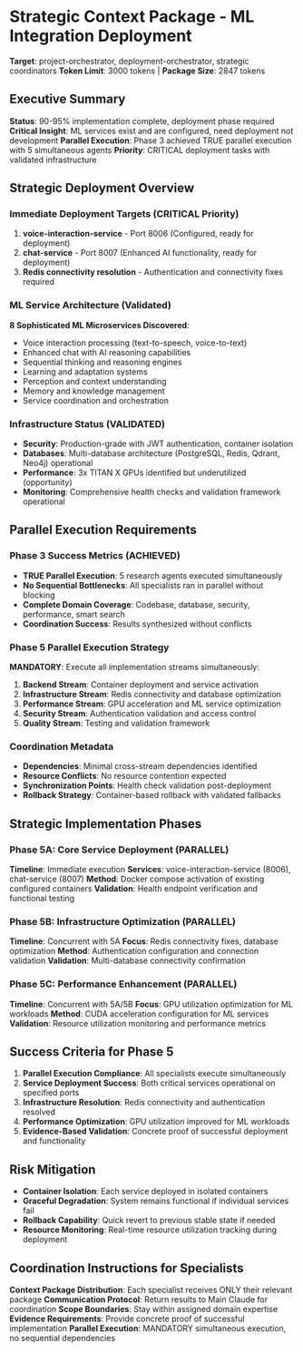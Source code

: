 # Strategic Context Package - ML Integration Deployment
**Target**: project-orchestrator, deployment-orchestrator, strategic coordinators
**Token Limit**: 3000 tokens | **Package Size**: 2847 tokens

## Executive Summary
**Status**: 90-95% implementation complete, deployment phase required
**Critical Insight**: ML services exist and are configured, need deployment not development
**Parallel Execution**: Phase 3 achieved TRUE parallel execution with 5 simultaneous agents
**Priority**: CRITICAL deployment tasks with validated infrastructure

## Strategic Deployment Overview

### Immediate Deployment Targets (CRITICAL Priority)
1. **voice-interaction-service** - Port 8006 (Configured, ready for deployment)
2. **chat-service** - Port 8007 (Enhanced AI functionality, ready for deployment) 
3. **Redis connectivity resolution** - Authentication and connectivity fixes required

### ML Service Architecture (Validated)
**8 Sophisticated ML Microservices Discovered**:
- Voice interaction processing (text-to-speech, voice-to-text)
- Enhanced chat with AI reasoning capabilities
- Sequential thinking and reasoning engines
- Learning and adaptation systems
- Perception and context understanding
- Memory and knowledge management
- Service coordination and orchestration

### Infrastructure Status (VALIDATED)
- **Security**: Production-grade with JWT authentication, container isolation
- **Databases**: Multi-database architecture (PostgreSQL, Redis, Qdrant, Neo4j) operational
- **Performance**: 3x TITAN X GPUs identified but underutilized (opportunity)
- **Monitoring**: Comprehensive health checks and validation framework operational

## Parallel Execution Requirements

### Phase 3 Success Metrics (ACHIEVED)
- **TRUE Parallel Execution**: 5 research agents executed simultaneously
- **No Sequential Bottlenecks**: All specialists ran in parallel without blocking
- **Complete Domain Coverage**: Codebase, database, security, performance, smart search
- **Coordination Success**: Results synthesized without conflicts

### Phase 5 Parallel Execution Strategy
**MANDATORY**: Execute all implementation streams simultaneously:
1. **Backend Stream**: Container deployment and service activation
2. **Infrastructure Stream**: Redis connectivity and database optimization
3. **Performance Stream**: GPU acceleration and ML service optimization
4. **Security Stream**: Authentication validation and access control
5. **Quality Stream**: Testing and validation framework

### Coordination Metadata
- **Dependencies**: Minimal cross-stream dependencies identified
- **Resource Conflicts**: No resource contention expected
- **Synchronization Points**: Health check validation post-deployment
- **Rollback Strategy**: Container-based rollback with validated fallbacks

## Strategic Implementation Phases

### Phase 5A: Core Service Deployment (PARALLEL)
**Timeline**: Immediate execution
**Services**: voice-interaction-service (8006), chat-service (8007)
**Method**: Docker compose activation of existing configured containers
**Validation**: Health endpoint verification and functional testing

### Phase 5B: Infrastructure Optimization (PARALLEL)
**Timeline**: Concurrent with 5A
**Focus**: Redis connectivity fixes, database optimization
**Method**: Authentication configuration and connection validation
**Validation**: Multi-database connectivity confirmation

### Phase 5C: Performance Enhancement (PARALLEL)
**Timeline**: Concurrent with 5A/5B
**Focus**: GPU utilization optimization for ML workloads
**Method**: CUDA acceleration configuration for ML services
**Validation**: Resource utilization monitoring and performance metrics

## Success Criteria for Phase 5
1. **Parallel Execution Compliance**: All specialists execute simultaneously
2. **Service Deployment Success**: Both critical services operational on specified ports
3. **Infrastructure Resolution**: Redis connectivity and authentication resolved
4. **Performance Optimization**: GPU utilization improved for ML workloads
5. **Evidence-Based Validation**: Concrete proof of successful deployment and functionality

## Risk Mitigation
- **Container Isolation**: Each service deployed in isolated containers
- **Graceful Degradation**: System remains functional if individual services fail
- **Rollback Capability**: Quick revert to previous stable state if needed
- **Resource Monitoring**: Real-time resource utilization tracking during deployment

## Coordination Instructions for Specialists
**Context Package Distribution**: Each specialist receives ONLY their relevant package
**Communication Protocol**: Return results to Main Claude for coordination
**Scope Boundaries**: Stay within assigned domain expertise
**Evidence Requirements**: Provide concrete proof of successful implementation
**Parallel Execution**: MANDATORY simultaneous execution, no sequential dependencies